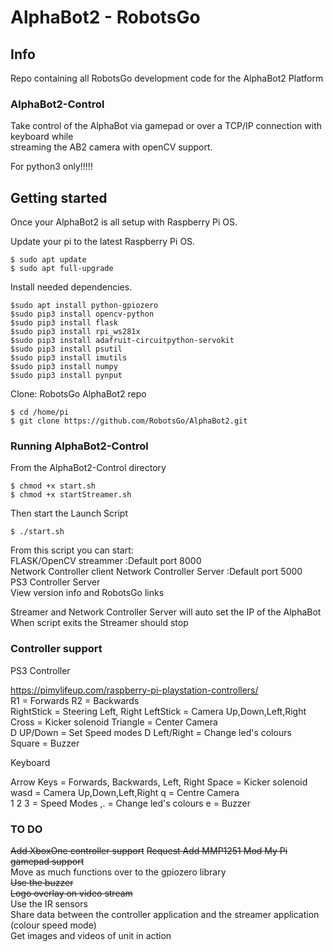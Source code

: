 # AlphaBot2 - RobotsGo 

## Info
Repo containing all RobotsGo development code for the AlphaBot2 Platform  

### AlphaBot2-Control
Take control of the AlphaBot via gamepad or over a TCP/IP connection with keyboard while   
streaming the AB2 camera with openCV support.    

For python3 only!!!!!

## Getting started
Once your AlphaBot2 is all setup with Raspberry Pi OS.

Update your pi to the latest Raspberry Pi OS.
```
$ sudo apt update
$ sudo apt full-upgrade
```
Install needed dependencies. 
```
$sudo apt install python-gpiozero
$sudo pip3 install opencv-python 
$sudo pip3 install flask
$sudo pip3 install rpi_ws281x
$sudo pip3 install adafruit-circuitpython-servokit
$sudo pip3 install psutil
$sudo pip3 install imutils
$sudo pip3 install numpy
$sudo pip3 install pynput
```
Clone: RobotsGo AlphaBot2 repo
```
$ cd /home/pi
$ git clone https://github.com/RobotsGo/AlphaBot2.git
```
### Running AlphaBot2-Control
From the AlphaBot2-Control directory 
```
$ chmod +x start.sh
$ chmod +x startStreamer.sh
```
Then start the Launch Script    
```
$ ./start.sh 
```
From this script you can start:      
FLASK/OpenCV streammer :Default port 8000    
Network Controller client
Network Controller Server :Default port 5000    
PS3 Controller Server         
View version info and RobotsGo links

Streamer and Network Controller Server will auto set the IP of the AlphaBot     
When script exits the Streamer should stop

### Controller support
PS3 Controller

https://pimylifeup.com/raspberry-pi-playstation-controllers/   
R1 = Forwards   R2 = Backwards   
RightStick = Steering Left, Right   LeftStick = Camera Up,Down,Left,Right   
Cross = Kicker solenoid   Triangle = Center Camera   
D UP/Down = Set Speed modes   D Left/Right = Change led's colours   
Square = Buzzer

Keyboard

Arrow Keys = Forwards, Backwards, Left, Right   Space = Kicker solenoid   
wasd = Camera Up,Down,Left,Right    q = Centre Camera   
1 2 3 = Speed Modes   ,. = Change led's colours  e = Buzzer

### TO DO
~~Add XboxOne controller support~~
~~Request Add MMP1251 Mod My Pi gamepad support~~   
Move as much functions over to the gpiozero library   
~~Use the buzzer~~            
~~Logo overlay on video stream~~   
Use the IR sensors   
Share data between the controller application and the streamer application (colour speed mode)    
Get images and videos of unit in action       
